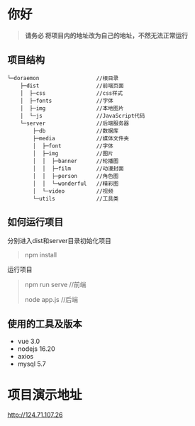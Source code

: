 # 你好

> **请务必 将项目内的地址改为自己的地址，不然无法正常运行**

## 项目结构

```
└─doraemon					//根目录
    ├─dist					//前端页面
    │  ├─css				//css样式
    │  ├─fonts				//字体
    │  ├─img				//本地图片
    │  └─js					//JavaScript代码
    └─server				//后端服务器
        ├─db				//数据库
        ├─media				//媒体文件夹
        │  ├─font			//字体
        │  ├─img			//图片
        │  │  ├─banner		//轮播图
        │  │  ├─film		//动漫封面
        │  │  ├─person		//角色图
        │  │  └─wonderful	//精彩图
        │  └─video			//视频
        └─utils				//工具类
```



## 如何运行项目

分别进入dist和server目录初始化项目

> npm install

运行项目

> npm run serve //前端
>
> node app.js //后端

## 使用的工具及版本

- vue 3.0
- nodejs 16.20
- axios
- mysql 5.7

# 项目演示地址

http://124.71.107.26